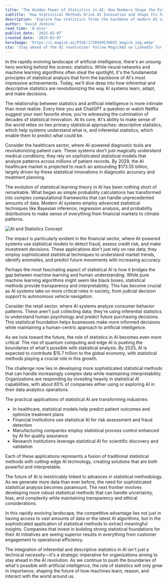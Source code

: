 ```yaml
---
title: 'The Hidden Power of Statistics in AI: How Numbers Shape the Future of Artificial Intelligence'
subtitle: 'How Statistical Methods Drive AI Innovation and Shape Its Future'
description: 'Explore how statistics forms the backbone of modern AI systems, driving innovations in healthcare, finance, and beyond. Learn why statistical methods are crucial for AI''s future and how they bridge the gap between machine learning and human understanding.'
author: 'David Jenkins'
read_time: '8 mins'
publish_date: '2025-02-07'
created_date: '2025-02-07'
heroImage: 'https://i.magick.ai/PIXE/1738949539655_magick_img.webp'
cta: 'Stay ahead of the AI revolution! Follow MagickAI on LinkedIn for regular insights into statistical AI and machine learning developments that are shaping our future.'
---
```


In the rapidly evolving landscape of artificial intelligence, there's an unsung hero working behind the scenes: statistics. While neural networks and machine learning algorithms often steal the spotlight, it's the fundamental principles of statistical analysis that form the backbone of AI's most impressive achievements. Today, we'll dive deep into how inferential and descriptive statistics are revolutionizing the way AI systems learn, adapt, and make decisions.

The relationship between statistics and artificial intelligence is more intimate than most realize. Every time you ask ChatGPT a question or watch Netflix suggest your next favorite show, you're witnessing the culmination of decades of statistical innovation. At its core, AI's ability to make sense of the world relies on two primary statistical approaches: descriptive statistics, which help systems understand what is, and inferential statistics, which enable them to predict what could be.

Consider the healthcare sector, where AI-powered diagnostic tools are revolutionizing patient care. These systems don't just magically understand medical conditions; they rely on sophisticated statistical models that analyze patterns across millions of patient records. By 2029, the AI healthcare market is projected to reach an astounding $173.55 billion, largely driven by these statistical innovations in diagnostic accuracy and treatment planning.

The evolution of statistical learning theory in AI has been nothing short of remarkable. What began as simple probability calculations has transformed into complex computational frameworks that can handle unprecedented amounts of data. Modern AI systems employ advanced statistical techniques like Bayesian inference, regression analysis, and probability distributions to make sense of everything from financial markets to climate patterns.

![AI and Statistics Concept](https://i.magick.ai/PIXE/1738949539655_magick_img.webp)

The impact is particularly evident in the financial sector, where AI-powered systems use statistical models to detect fraud, assess credit risk, and make investment decisions. These applications don't just rely on raw data; they employ sophisticated statistical techniques to understand market trends, identify anomalies, and predict future movements with increasing accuracy.

Perhaps the most fascinating aspect of statistical AI is how it bridges the gap between machine learning and human understanding. While pure machine learning algorithms might seem like black boxes, statistical methods provide transparency and interpretability. This has become crucial as AI systems take on more critical roles in society, from judicial decision support to autonomous vehicle navigation.

Consider the retail sector, where AI systems analyze consumer behavior patterns. These aren't just collecting data; they're using inferential statistics to understand human psychology and predict future purchasing decisions. This statistical foundation helps businesses make more informed decisions while maintaining a human-centric approach to artificial intelligence.

As we look toward the future, the role of statistics in AI becomes even more critical. The rise of quantum computing and edge AI is pushing the boundaries of what's possible with statistical analysis. By 2025, AI is expected to contribute $15.7 trillion to the global economy, with statistical methods playing a crucial role in this growth.

The challenge now lies in developing more sophisticated statistical methods that can handle increasingly complex data while maintaining interpretability. Organizations are responding by investing heavily in statistical AI capabilities, with about 65% of companies either using or exploring AI in their data analytics operations.

The practical applications of statistical AI are transforming industries:

- In healthcare, statistical models help predict patient outcomes and optimize treatment plans
- Financial institutions use statistical AI for risk assessment and fraud detection
- Manufacturing companies employ statistical process control enhanced by AI for quality assurance
- Research institutions leverage statistical AI for scientific discovery and validation

Each of these applications represents a fusion of traditional statistical methods with cutting-edge AI technology, creating solutions that are both powerful and interpretable.

The future of AI is inextricably linked to advances in statistical methodology. As we generate more data than ever before, the need for sophisticated statistical analysis becomes paramount. The next frontier involves developing more robust statistical methods that can handle uncertainty, bias, and complexity while maintaining transparency and ethical considerations.

In this rapidly evolving landscape, the competitive advantage lies not just in having access to vast amounts of data or the latest AI algorithms, but in the sophisticated application of statistical methods to extract meaningful insights. Companies that invest in building strong statistical foundations for their AI initiatives are seeing superior results in everything from customer engagement to operational efficiency.

The integration of inferential and descriptive statistics in AI isn't just a technical necessity—it's a strategic imperative for organizations aiming to stay ahead in the AI revolution. As we continue to push the boundaries of what's possible with artificial intelligence, the role of statistics will only grow in importance, shaping the future of how machines learn, reason, and interact with the world around us.